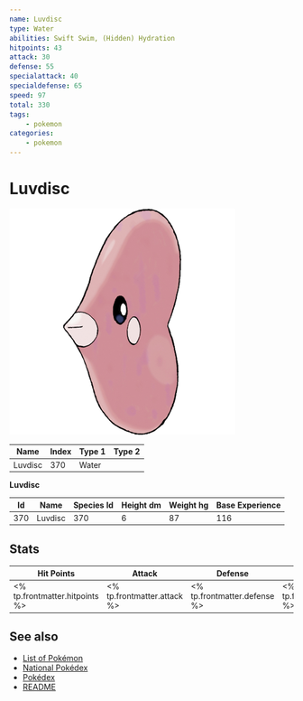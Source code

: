 ```yaml
---
name: Luvdisc
type: Water
abilities: Swift Swim, (Hidden) Hydration
hitpoints: 43
attack: 30
defense: 55
specialattack: 40
specialdefense: 65
speed: 97
total: 330
tags:
    - pokemon
categories:
    - pokemon
---
```


# Luvdisc


![Luvdisc](images/370.png)

| **Name** | **Index** | **Type 1** | **Type 2** |
|----|----|----|----|
| Luvdisc | 370 | Water  |  |

**Luvdisc** 




| **Id** | **Name** | **Species Id** | **Height dm** | **Weight hg** | **Base Experience** |
|--------|----------|----------------|------------|------------|---------------------|
| 370 | Luvdisc | 370 | 6 | 87 | 116 |



## Stats

| **Hit Points** | **Attack** | **Defense** | **Special Attack** | **Special Defense** | **Speed** | **Total** |
|----------------|------------|-------------|--------------------|---------------------|-----------|-----------|
| <% tp.frontmatter.hitpoints %> | <% tp.frontmatter.attack %> | <% tp.frontmatter.defense %> | <% tp.frontmatter.specialattack %> | <% tp.frontmatter.specialdefense %> | <% tp.frontmatter.speed %> | <% tp.frontmatter.total %> |

## See also

- [List of Pokémon](../pokemon.md)
- [National Pokédex](../national_pokedex.md)
- [Pokédex](../pokedex.md)
- [README](../README.md)
